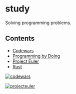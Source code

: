# study
Solving programming problems.




## Contents
* [Codewars](https://github.com/cliegargo/study/tree/master/codewars)
* [Programming by Doing](https://github.com/cliegargo/study/tree/master/programmingbydoing)
* [Project Euler](https://github.com/cliegargo/study/tree/master/projecteuler)
* [Rust](https://github.com/cliegargo/study/tree/master/rust)



[![codewars](https://www.codewars.com/users/cliegargo/badges/micro)](https://www.codewars.com/users/cliegargo)

[![projecteuler](https://projecteuler.net/profile/927cl.png)](https://projecteuler.net/profile/927cl.png)
